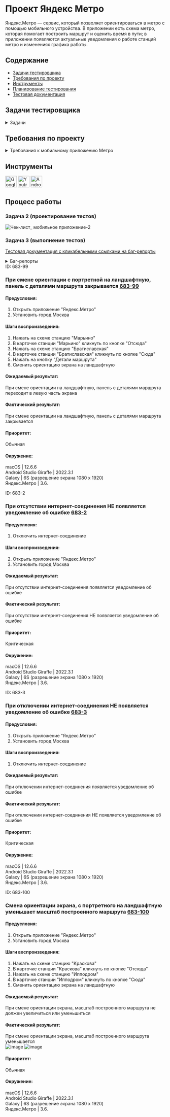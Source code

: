 # <a name="up" />Проект Яндекс Метро

Яндекс.Метро — сервис, который позволяет ориентироваться в метро с помощью мобильного устройства. В приложении есть схема метро, которая помогает построить маршрут и оценить время в пути; в приложении появляются актуальные уведомления о работе станций метро и изменениях графика работы. 

## Содержание
- [Задачи тестировщика](#задачи-тестировщика)
- [Требования по проекту](#требования-по-проекту)
- [Инструменты](#инструменты)
- [Планирование тестирования](#планирование-тестирования)
- [Тестовая документация](#тестовая-документация)

## Задачи тестировщика

<details>
<summary> Задачи </summary> 

1. Проанализировать требования к мобильному приложению Яндекс.Метро
2. Спроектировать чек-лист для тестирования мобильного приложения на часть требований (для новых фич)
3. Протестировать мобильное приложение в эмуляторе с помощью Android Studio завести баг-репорты 

***

</details>

## Требования по проекту

<details>
<summary>Требования к мобильному приложению Метро </summary>

#### 1. Список маршрутов  

1.1. В карточке маршрута отображается:  
-информация маршрута — логотипы метро и номера линий метро, также сохраняется последовательность пересадок (если есть);  
-количество пересадок (если есть);  
-временной интервал маршрута — время в пути, время отправления и прибытия;  
-кнопка «Закрыть»;  
-кнопка «Детали маршрута»;  
-поля «Откуда» (начальный пункт) и «Куда» (пункт назначения) (поля должны валидироваться).  

![iScreen Shoter - Safari - 231103172338](https://github.com/SofiiaSleptsova/Yandex_Metro/assets/147629405/abe5f1a7-4098-4e03-8dab-be5cb81da27d)

1.2. Сброс маршрута   
-pакрыть маршрут можно только тапом на крестик в карточке маршрута. При закрытии маршрута в поле ввода «Откуда» сохраняется начальная станция из последнего маршрута. Поле ввода «Куда» и маршрут на схеме сбрасывается, выделение станций пропадает (кроме начальной станции).  
-если текущее время превышает время окончания маршрута, то временной интервал маршрута обновляется.  

#### 2. Выбор станции  

2.1. Станцию можно выбрать несколькими способами:  
-тапом на схеме;  
-по иконке i из разных карточек маршрута. Если из поиска выбрать станцию тапом на i и закрыть карточку станции, должен происходить возврат на экран поиска;

![iScreen Shoter - Safari - 231103172437](https://github.com/SofiiaSleptsova/Yandex_Metro/assets/147629405/57a94262-530c-435d-b7c8-f42c33f21a24)

-найти в поиске и нажать на станцию.  

2.2. Если станция выбрана, всегда выполняются следующие действия:  
-точка станции на схеме уменьшается.  
На точке станции появляется пин цвета линии или специальный пин для закрытой станции.

![iScreen Shoter - Safari - 231103172511](https://github.com/SofiiaSleptsova/Yandex_Metro/assets/147629405/87c40cbb-ce3f-4457-a7ea-c1e302da30a9)

Выбранная станция сохраняется в истории: при нажатии на поле «Откуда» или «Куда» раскрывается список, содержащий станции, которые пользователь выбирал ранее. Список должен сохраниться и в новой версии приложения.  
Шрифт названия станции становится bold.  

#### 3. Детали маршрута  

3.1. Переход к карточке маршрута  
Детали маршрута открываются двумя способами:  
-по тапу на кнопку Деталей маршрута в карточке маршрута;  
-по свайпу списка маршрутов вверх (только для смартфонов в портретной ориентации).  

3.2. Отображение  
В карточке маршрута отображается:  
-временной интервал маршрута:   
-время в пути;  
-время отправления;  
-время прибытия;  
Отрезки пересадок между участками маршрута.  
Кнопка «Закрыть»  
Участки маршрута, разделённые сообщениями о пересадке  
Сообщение об удобных вагонах для посадки  
Картинка с указанием удобных вагонов  
Станции прибытия и отправления  
Пересадочные станции  
Промежуточные станции (если на участке больше одной промежуточной станции, отображаются свёрнутым списком)  
Рядом с каждой станцией, кроме промежуточных, отображается кнопка i для перехода в карточку станции  
Станция, расположенная в начале каждого участка, содержит название, номер линии и иконку сервиса  
Для каждой станции может отображаться событие  
При смене ориентации с портретной на ландшафтную детали маршрута отображаются в левой части экрана  

3.3. Закрытие карточки маршрута  
Закрыть карточку маршрута можно также двумя способами:  
по тапу на кнопку «Закрыть»;  
свайпом вниз.  
При закрытии деталей остаётся открытым список маршрутов, положение списка сохраняется, построенный маршрут не   сбрасывается.  

#### 4. Уведомление об ошибке:  

При отсутствии интернет-соединения появляется уведомление об ошибке.  

#### 5. Логика для альбомной ориентации  

Карточки маршрута и станции и поля поиска отображаются в левой части экрана.  
Карточки маршрута и станции открываются на всю высоту экрана.  
Карточки станции закрываются при взаимодействии со схемой.  
Маршруты отображаются в списке в левой части экрана.  
Баннер на маршруте отображается сверху списка маршрута, если доступно достаточно места.  
При смене ориентации экрана масштаб построенного маршрута не должен увеличиться или уменьшиться.  
Список маршрутов не сворачивается при тапе на ячейку маршрута. Выбранный маршрут выделяется.  
При построении маршрута маршрут вписывается в свободную область справа.  
При тапе на станцию на схеме (с и без маршрута) происходит минимальный подскролл схемы, чтобы вместить пин.  
При выборе станции по иконке i происходит минимальный подскролл схемы, чтобы вместить пин.  
Карточки маршрута, станции и настроек сохраняют своё положение при переходе из портретной ориентации в ландшафтную (и обратно): свёрнутые остаются свёрнутыми, открытые — открытыми, среднее положение переходит в среднее.  
Карточка Настроек открывается по центру экрана на некоторых девайсах (iPad и некоторые iPhone).  

#### 6. Лонг-тап по станции  

При нажатии на станцию при помощи лонг-тапа открывается карточка станции с кнопками «Отсюда»/«Сюда».  

![iScreen Shoter - Safari - 231103172655](https://github.com/SofiiaSleptsova/Yandex_Metro/assets/147629405/683e4426-6518-471d-981e-ee77ff31c34f)

Схема не должна смещаться вверх/вниз/влево/вправо при лонгтапе по станции.

#### 7. Скролл схемы при помощи лонг-тапа

Чтобы воспроизвести скролл схемы при помощи лонгтапа — сделай лонгтап по станции и, удерживая палец, переводи фокус на другие станции.  
При скролле лонгтапом можно выбрать нужную станцию, при этом схема остаётся неподвижной.  
При попадании на область клика точки станции или её названия, на точку ставится пин, точка станции уменьшается, название станции выделяется жирным шрифтом, появляется карточка станции.  
Пин на станции и выделение станции пропадает, когда она не попадает в зону клика.  
При дальнейшем движении шапка карточки станции остаётся неподвижной, и в ней меняются названия станций и сервисов. При этом карточка станции сохраняет минимальное состояние.
Если движение заканчивается на пустой области, карточка станции закрывается.  

***

</details>

## Инструменты
<p align="left"> 
  <a href="https://docs.google.com/" target="_blank" rel="noreferrer"><img src="https://w7.pngwing.com/pngs/240/1015/png-transparent-g-suite-google-docs-google-angle-rectangle-logo.png" width="36" height="36" alt="Google Sheets" /></a>
  <a href="https://www.jetbrains.com/youtrack/" target="_blank" rel="noreferrer"><img src="https://upload.wikimedia.org/wikipedia/commons/9/95/YouTrack_Icon.png" width="36" height="36" alt="Youtrack" /></a>
  <a href="https://developer.android.com/studio" target="_blank" rel="noreferrer"><img src="https://upload.wikimedia.org/wikipedia/commons/thumb/c/c1/Android_Studio_icon_%282023%29.svg/800px-Android_Studio_icon_%282023%29.svg.png" width="36" height="36" alt="Android_Studio" /></a>
</p> 

## Процесс работы

### Задача 2 (проектирование тестов)

![Чек-лист_ мобильное приложение-2](https://github.com/SofiiaSleptsova/Yandex_Metro/assets/147629405/6427ddfa-2563-45d8-b0b4-e77416e4d3b1)

### Задача 3 (выполнение тестов)

[Тестовая документация с кликабельными ссылками на баг-репорты](https://docs.google.com/spreadsheets/d/1y_dVZCaKWYKP17JVRHCYdO9HxVyHSlECJB6-uux_4oA/edit?usp=sharing)

<details>
 <summary> Баг-репорты </summary>

<details>
<summary>ID: 683-95 </summary>

### Если текущее время превышает временной интервал, построенного маршрута, то временной интервал НЕ обновляется автоматически [683-95](https://slepsovasonya.youtrack.cloud/issue/683-95)
 
#### Предусловия:  
1. Открыть приложение "Яндекс.Метро"  
2. Установить город Москва  

#### Шаги воспроизведения:  
1. Нажать на схеме станцию "Марьино"  
2. В карточке станции "Марьино" кликнуть по кнопке "Отсюда"  
3. Нажать на схеме станцию "Братиславская"  
4. В карточке станции "Братиславская" кликнуть по кнопке "Сюда"  

#### Ожидаемый результат:   
При изменении текущего времени и превышении времени окончания маршрута - в карточке маршрута интервал времени обновляется  
#### Фактический результат:  
При изменении текущего времени и превышении времени окончания маршрута - в карточке маршрута интервал времени НЕ обновился  
[видео](https://slepsovasonya.youtrack.cloud/api/files/8-32?sign=MTY5OTQwMTYwMDAwMHwxLTF8OC0zMnxVUXJubDF4STc4ZlZGNV9IY3pYeXNKVDRvVV9GdDlHc3U5%0D%0AZ3piQWgwN0FrDQo%0D%0A&updated=1693222490648)

#### Приоритет:   
Серьезная  

#### Окружение:  
macOS  | 12.6.6  
Android Studio Giraffe | 2022.3.1  
Galaxy  | 6S (разрешение экрана 1080 х 1920)  
Яндекс.Метро | 3.6.  

</details>

<details>
<summary>ID: 683-1 </summary>

### Нажатие иконки "крестик" в карточке станции, возвращает в основной интерфейс [683-1](https://slepsovasonya.youtrack.cloud/issue/683-1/Nazhatie-ikonki-krestik-v-kartochke-stancii-vozvrashaet-v-osnovnoj-interfejs)
 
#### Предусловия:  
1. Открыть приложение "Яндекс.Метро"  
2. Установить город Москва  

#### Шаги воспроизведения:  
1. Нажать на поле ввода "Откуда"    
2. Ввести название станции  
3. Нажать на иконку "i", в нераскрытой карточке станции  
4. Нажать на иконку "крестик"  

#### Ожидаемый результат:  
При закрытии карточки станции, который открыт иконкой "i" из панели поиска, иконкой "крестик", должен происходить возврат на панель поиска  
#### Фактический результат:  
При закрытии карточки станции иконкой "крестик", который открыт иконкой "i" из панели поиска, происходит возврат в основной интерфейс  

#### Приоритет:   
Обычная    

#### Окружение:  
macOS  | 12.6.6  
Android Studio Giraffe | 2022.3.1  
Galaxy  | 6S (разрешение экрана 1080 х 1920)  
Яндекс.Метро | 3.6.  

</details>

<details>
<summary>ID: 683-4 </summary>

### При выборе закрытой станции через панель поиска, не появляется специальный пин для закрытой станции [683-4](https://slepsovasonya.youtrack.cloud/issue/683-4/Pri-vybore-zakrytoj-stancii-cherez-panel-poiska-ne-poyavlyaetsya-specialnyj-pin-dlya-zakrytoj-stancii)
 
#### Предусловия:  
1. Открыть приложение "Яндекс.Метро"  
2. Установить город Москва  

#### Шаги воспроизведения:  
1. Нажать на поле ввода "Откуда"  
2. Ввести название закрытой станции "Говорова"  
3. Выбрать из поиска закрытую станцию "Говорова  

#### Ожидаемый результат:  
При выборе закрытой станции через панель поиска, на схеме, над выбранной станцией появляется специальный пин  
#### Фактический результат:  
При выборе закрытой станции через панель поиска, на схеме, над выбранной станцией появляется стандартный пин  
[image](https://github.com/SofiiaSleptsova/Yandex_Metro/assets/147629405/431634db-56dc-4e40-a7d4-eb15271178a4)

#### Приоритет:   
Серьезная  

#### Окружение:  
macOS  | 12.6.6  
Android Studio Giraffe | 2022.3.1  
Galaxy  | 6S (разрешение экрана 1080 х 1920)  
Яндекс.Метро | 3.6.  

</details>

<details>
<summary>ID: 683-5 </summary>

### В панели поиска НЕ отображается история станций, ранее выбранных через панель поиска [683-5](https://slepsovasonya.youtrack.cloud/issue/683-5/V-paneli-poiska-NE-otobrazhaetsya-istoriya-stancij-ranee-vybrannyh-cherez-panel-poiska)  
 
#### Предусловия:  
1. Открыть приложение "Яндекс.Метро"  
2. Установить город Москва  

#### Шаги воспроизведения:  
1. Нажать на поле ввода "Откуда"  
2. Ввести название станции "Жулебино"  
3. Выбрать станцию из результатов поиска "Жулебино"  

#### Ожидаемый результат:  
Выбранная станция через панель поиска, отображается в виде истории при вторичном открытии панели поиска "Откуда" или "Куда"  
#### Фактический результат:  
Выбранная станция через панель поиска, НЕ отображается в виде истории при вторичном открытии панели поиска "Откуда" или "Куда"  

#### Приоритет:   
Серьезная       

#### Окружение:  
macOS  | 12.6.6  
Android Studio Giraffe | 2022.3.1  
Galaxy  | 6S (разрешение экрана 1080 х 1920)  
Яндекс.Метро | 3.6.  

</details>

<details>
<summary>ID: 683-6 </summary>

### В панели поиска НЕ отображается история, ранее выбранных на схеме станций и кликом по кнопке "Отсюда/Сюда" [683-6](https://slepsovasonya.youtrack.cloud/issue/683-6/V-paneli-poiska-NE-otobrazhaetsya-istoriya-ranee-vybrannyh-na-sheme-stancij-i-klikom-po-knopke-Otsyuda-Syuda)  
 
#### Предусловия:  
1. Открыть приложение "Яндекс.Метро"  
2. Установить город Москва  

#### Шаги воспроизведения:  
1. Нажать на точку станции "Планерная"  
2. Нажать на кпопку "Отсюда"  
3. Закрыть карточку станции иконкой "крестик"  
4. Открыть поле ввода "Откуда"  

#### Ожидаемый результат:  
Выбранная на схеме станция и кликом по кнопке "Отсюда/Сюда" в карточке станции, отображается в виде истории при открытии панелей поиска "Откуда" или "Куда"  
#### Фактический результат:  
Выбранная на схеме станция и кликом по кнопке "Отсюда/Сюда" в карточке станции, НЕ отображается в виде истории при открытии панелей поиска "Откуда" или "Куда"  

#### Приоритет:   
Серьезная       

#### Окружение:  
macOS  | 12.6.6  
Android Studio Giraffe | 2022.3.1  
Galaxy  | 6S (разрешение экрана 1080 х 1920)  
Яндекс.Метро | 3.6.  

</details>

<summary>ID: 683-96 </summary>

###  Панель с деталями маршрута открывается по тапу любой зоны карточки маршрута [683-96](https://slepsovasonya.youtrack.cloud/issue/683-96)  
 
#### Предусловия:  
1. Открыть приложение "Яндекс.Метро"  
2. Установить город Москва  

#### Шаги воспроизведения:  
1. Нажать на схеме станцию "Марьино"  
2. В карточке станции "Марьино" кликнуть по кнопке "Отсюда"  
3. Нажать на схеме станцию "Братиславская"  
4. В карточке станции "Братиславская" кликнуть по кнопке "Сюда"  
5. Нажать на пустую зону карточки маршрута  

#### Ожидаемый результат:  
Панель с деталями маршрута открывается по тапу кнопки "Детали маршрута"  

#### Фактический результат:  
Панель с деталями маршрута открывается по тапу любой зоны карточки маршрута  
[видео](https://slepsovasonya.youtrack.cloud/api/files/8-37?sign=MTY5OTQwMTYwMDAwMHwxLTF8OC0zN3w5T3NHUUpaVG40TzZMM3luXzZySkRBVzB2NDl2M1B2SVh2%0D%0AenlzUjJMNzJvDQo%0D%0A&updated=1693281928312)

#### Приоритет:   
Обычная           

#### Окружение:  
macOS  | 12.6.6  
Android Studio Giraffe | 2022.3.1  
Galaxy  | 6S (разрешение экрана 1080 х 1920)  
Яндекс.Метро | 3.6.  

</details>

<summary>ID: 683-99 </summary>

###  При смене ориентации с портретной на ландшафтную, панель с деталями маршрута закрывается [683-99](https://slepsovasonya.youtrack.cloud/issue/683-99/Pri-smene-orientacii-s-portretnoj-na-landshaftnuyu-panel-s-detalyami-marshruta-zakryvaetsya)  
 
#### Предусловия:  
1. Открыть приложение "Яндекс.Метро"  
2. Установить город Москва  

#### Шаги воспроизведения:  
1. Нажать на схеме станцию "Марьино"  
2. В карточке станции "Марьино" кликнуть по кнопке "Отсюда"  
3. Нажать на схеме станцию "Братиславская"  
4. В карточке станции "Братиславская" кликнуть по кнопке "Сюда"  
5. Нажать на кнопку "Детали маршрута"  
6. Сменить ориентацию экрана на ландшафтную  

#### Ожидаемый результат:  
При смене ориентации на ландшафтную, панель с деталями маршрута переходит в левую часть экрана  
#### Фактический результат:  
При смене ориентации на ландшафтную, панель с деталями маршрута закрывается  

#### Приоритет:   
Обычная           

#### Окружение:  
macOS  | 12.6.6  
Android Studio Giraffe | 2022.3.1  
Galaxy  | 6S (разрешение экрана 1080 х 1920)  
Яндекс.Метро | 3.6.  

</details>

<summary>ID: 683-2 </summary>

###  При отсутствии интернет-соединения НЕ появляется уведомление об ошибке [683-2](https://slepsovasonya.youtrack.cloud/issue/683-2/Pri-otsutstvii-internet-soedineniya-NE-poyavlyaetsya-uvedomlenie-ob-oshibke)  
 
#### Предусловия:  
1. Отключить интернет-соединение  

#### Шаги воспроизведения:  
2. Открыть приложение "Яндекс.Метро"  
3. Установить город Москва  

#### Ожидаемый результат:  
При отсутствии интернет-соединения появляется уведомление об ошибке  
#### Фактический результат:  
При отсутствии интернет-соединения НЕ появляется уведомление об ошибке  

#### Приоритет:   
Критическая             

#### Окружение:  
macOS  | 12.6.6  
Android Studio Giraffe | 2022.3.1  
Galaxy  | 6S (разрешение экрана 1080 х 1920)  
Яндекс.Метро | 3.6.  

</details>

<summary>ID: 683-3 </summary>

###  При отключении интернет-соединения НЕ появляется уведомление об ошибке [683-3](https://slepsovasonya.youtrack.cloud/issue/683-3/Pri-otklyuchenii-internet-soedineniya-NE-poyavlyaetsya-uvedomlenie-ob-oshibke)  
 
#### Предусловия:  
1. Открыть приложение "Яндекс.Метро"  
2. Установить город Москва  

#### Шаги воспроизведения:  
1. Отключить интернет-соединение  

#### Ожидаемый результат:  
При отключении интернет-соединения появляется уведомление об ошибке  
#### Фактический результат:  
При отключении интернет-соединения НЕ появляется уведомление об ошибке  

#### Приоритет:   
Критическая             

#### Окружение:  
macOS  | 12.6.6  
Android Studio Giraffe | 2022.3.1  
Galaxy  | 6S (разрешение экрана 1080 х 1920)  
Яндекс.Метро | 3.6.  

</details>

<summary>ID: 683-100 </summary>

###  Смена ориентации экрана, с портретного на ландшафтную уменьшает масштаб построенного маршрута [683-100](https://slepsovasonya.youtrack.cloud/issue/683-100/Smena-orientacii-ekrana-s-portretnogo-na-landshaftnuyu-umenshaet-masshtab-postroennogo-marshruta)  
 
#### Предусловия:  
1. Открыть приложение "Яндекс.Метро"  
2. Установить город Москва  

#### Шаги воспроизведения:  
1. Нажать на схеме станцию "Краскова"  
2. В карточке станции "Краскова" кликнуть по кнопке "Отсюда"  
3. Нажать на схеме станцию "Ипподром"  
4. В карточке станции "Ипподром" кликнуть по кнопке "Сюда"  
5. Сменить ориентацию экрана на ландшафтную  

#### Ожидаемый результат:  
При смене ориентации экрана, масштаб построенного маршрута не должен увеличиться или уменьшиться  
#### Фактический результат:  
При смене ориентации экрана, масштаб построенного маршрута уменьшается  
![image](https://github.com/SofiiaSleptsova/Yandex_Metro/assets/147629405/027930d7-dbf7-48e5-9150-5da6a230eaaa)
![image](https://github.com/SofiiaSleptsova/Yandex_Metro/assets/147629405/d08b1dac-f452-4314-b26f-5736a13a0c30)


#### Приоритет:   
Обычная                

#### Окружение:  
macOS  | 12.6.6  
Android Studio Giraffe | 2022.3.1  
Galaxy  | 6S (разрешение экрана 1080 х 1920)  
Яндекс.Метро | 3.6.  

</details>

</details>
